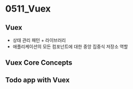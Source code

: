 # 0511_Vuex

## Vuex

* 상태 관리 패턴 + 라이브러리
* 애플리케이션의 모든 컴포넌트에 대한 중앙 집중식 저장소 역할



## Vuex Core Concepts

## Todo app with Vuex

